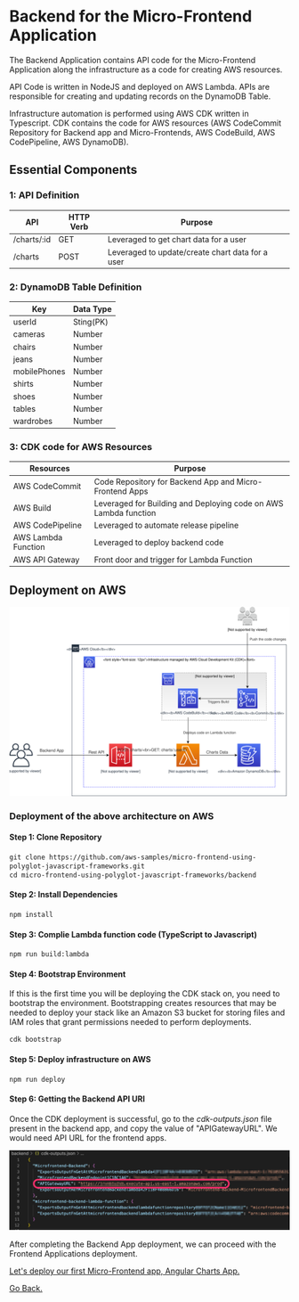 # Backend for the Micro-Frontend Application

The Backend Application contains API code for the Micro-Frontend Application along the infrastructure as a code for creating AWS resources. 

API Code is written in NodeJS and deployed on AWS Lambda. APIs are responsible for creating and updating records on the DynamoDB Table. 

Infrastructure automation is performed using AWS CDK written in Typescript. CDK contains the code for AWS resources (AWS CodeCommit Repository for Backend app and Micro-Frontends, AWS CodeBuild, AWS CodePipeline, AWS DynamoDB).

## Essential Components 

### 1: API Definition

| API | HTTP Verb | Purpose |
|------------------------|----------------------|--------------------------------------|
| /charts/:id | GET | Leveraged to get chart data for a user |
| /charts | POST | Leveraged to update/create chart data for a user |

### 2: DynamoDB Table Definition

| Key | Data Type | 
|----------|-------------------------|
| userId | Sting(PK) |
| cameras | Number |
| chairs | Number |
| jeans | Number |
| mobilePhones | Number |
| shirts | Number |
| shoes | Number |
| tables | Number |
| wardrobes | Number |

### 3: CDK code for AWS Resources

| Resources | Purpose | 
|----------|-------------------------|
| AWS CodeCommit | Code Repository for Backend App and Micro-Frontend Apps |
| AWS Build | Leveraged for Building and Deploying code on AWS Lambda function |
| AWS CodePipeline | Leveraged to automate release pipeline |
| AWS Lambda Function | Leveraged to deploy backend code | 
| AWS API Gateway | Front door and trigger for Lambda Function |

## Deployment on AWS

![Backend Architecture](/additional-assets/microfrontend-backend.svg)

### Deployment of the above architecture on AWS
 
#### Step 1: Clone Repository

```console
git clone https://github.com/aws-samples/micro-frontend-using-polyglot-javascript-frameworks.git
cd micro-frontend-using-polyglot-javascript-frameworks/backend
```

#### Step 2: Install Dependencies 

```console
npm install
```

#### Step 3: Complie Lambda function code (TypeScript to Javascript) 

```console
npm run build:lambda
```

#### Step 4: Bootstrap Environment

If this is the first time you will be deploying the CDK stack on, you need to bootstrap the environment. Bootstrapping creates resources that may be needed to deploy your stack like an Amazon S3 bucket for storing files and IAM roles that grant permissions needed to perform deployments.

```console
cdk bootstrap
```

#### Step 5: Deploy infrastructure on AWS 

```console
npm run deploy
```

#### Step 6: Getting the Backend API URI 

Once the CDK deployment is successful, go to the *cdk-outputs.json* file present in the backend app, and copy the value of "APIGatewayURL". We would need API URL for the frontend apps. 

![CDK Output](/additional-assets/cdk-output.png)

After completing the Backend App deployment, we can proceed with the Frontend Applications deployment.

[Let's deploy our first Micro-Frontend app, Angular Charts App.](../angular-charts-app/README.md)

[Go Back.](../README.md)